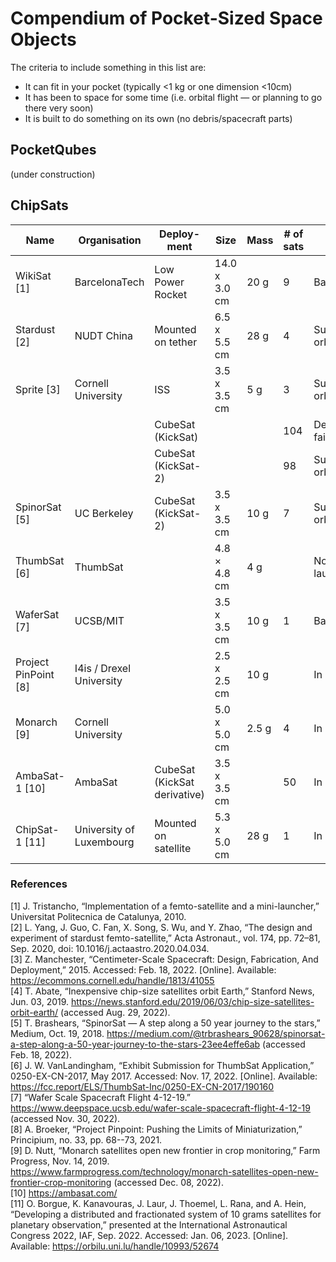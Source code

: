 # Compendium of Pocket-Sized Space Objects

The criteria to include something in this list are:
- It can fit in your pocket (typically <1 kg or one dimension <10cm)
- It has been to space for some time (i.e. orbital flight — or planning to go there very soon)
- It is built to do something on its own (no debris/spacecraft parts)

## PocketQubes

(under construction)

## ChipSats

| Name                 | Organisation             | Deploy-ment                  | Size           | Mass  | # of sats | Result               | Year   |
|----------------------|--------------------------|------------------------------|----------------|-------|-----------|----------------------|--------|
| WikiSat [1]          | BarcelonaTech            | Low Power Rocket             | 14.0 x 3.0 cm  | 20 g  | 9         | Balloon test         | 2009   |
| Stardust [2]         | NUDT China               | Mounted on tether            | 6.5 x 5.5 cm   | 28 g  | 4         | Success in orbit     | 2015   |
| Sprite [3]           | Cornell   University     | ISS                          | 3.5 x   3.5 cm | 5 g   | 3         | Success in orbit     | 2011   |
|                      |                          | CubeSat (KickSat)            |                |       | 104       | Deployment failure   | 2014   |
|                      |                          | CubeSat (KickSat-2)          |                |       | 98        | Success in orbit [4] | 2019   |
| SpinorSat [5]        | UC Berkeley              | CubeSat (KickSat-2)          | 3.5 x 3.5 cm   | 10 g  | 7         | Success in orbit     | 2019   |
| ThumbSat [6]         | ThumbSat                 |                              | 4.8 × 4.8 cm   | 4 g   |           | Not launched         | 2015   |
| WaferSat [7]         | UCSB/MIT                 |                              | 3.5 x 3.5 cm   | 10 g  | 1         | Balloon test         | 2019   |
| Project PinPoint [8] | I4is / Drexel University |                              | 2.5 x 2.5 cm   | 10 g  |           | In progress          | 2021   |
| Monarch [9]          | Cornell University       |                              | 5.0 x 5.0 cm   | 2.5 g | 4         | In progress          | 2023   |
| AmbaSat-1 [10]       | AmbaSat                  | CubeSat (KickSat derivative) | 3.5 x 3.5 cm   |       | 50        | In progress          | 2023   |
| ChipSat-1 [11]       | University of Luxembourg | Mounted on satellite         | 5.3 x 5.0 cm   | 28 g  | 1         | In progress          | 2023   |

### References
[1]	J. Tristancho, “Implementation of a femto-satellite and a mini-launcher,” Universitat Politecnica de Catalunya, 2010.  
[2]	L. Yang, J. Guo, C. Fan, X. Song, S. Wu, and Y. Zhao, “The design and experiment of stardust femto-satellite,” Acta Astronaut., vol. 174, pp. 72–81, Sep. 2020, doi: 10.1016/j.actaastro.2020.04.034.  
[3]	Z. Manchester, “Centimeter-Scale Spacecraft: Design, Fabrication, And Deployment,” 2015. Accessed: Feb. 18, 2022. [Online]. Available: https://ecommons.cornell.edu/handle/1813/41055  
[4]	T. Abate, “Inexpensive chip-size satellites orbit Earth,” Stanford News, Jun. 03, 2019. https://news.stanford.edu/2019/06/03/chip-size-satellites-orbit-earth/ (accessed Aug. 29, 2022).  
[5]	T. Brashears, “SpinorSat — A step along a 50 year journey to the stars,” Medium, Oct. 19, 2018. https://medium.com/@trbrashears_90628/spinorsat-a-step-along-a-50-year-journey-to-the-stars-23ee4effe6ab (accessed Feb. 18, 2022).  
[6]	J. W. VanLandingham, “Exhibit Submission for ThumbSat Application,” 0250-EX-CN-2017, May 2017. Accessed: Nov. 17, 2022. [Online]. Available: https://fcc.report/ELS/ThumbSat-Inc/0250-EX-CN-2017/190160  
[7]	“Wafer Scale Spacecraft Flight 4-12-19.” https://www.deepspace.ucsb.edu/wafer-scale-spacecraft-flight-4-12-19 (accessed Nov. 30, 2022).  
[8]	A. Broeker, “Project Pinpoint: Pushing the Limits of Miniaturization,” Principium, no. 33, pp. 68--73, 2021.  
[9]	D. Nutt, “Monarch satellites open new frontier in crop monitoring,” Farm Progress, Nov. 14, 2019. https://www.farmprogress.com/technology/monarch-satellites-open-new-frontier-crop-monitoring (accessed Dec. 08, 2022).  
[10] https://ambasat.com/  
[11] O. Borgue, K. Kanavouras, J. Laur, J. Thoemel, L. Rana, and A. Hein, “Developing a distributed and fractionated system of 10 grams satellites for planetary observation,” presented at the International Astronautical Congress 2022, IAF, Sep. 2022. Accessed: Jan. 06, 2023. [Online]. Available: https://orbilu.uni.lu/handle/10993/52674
